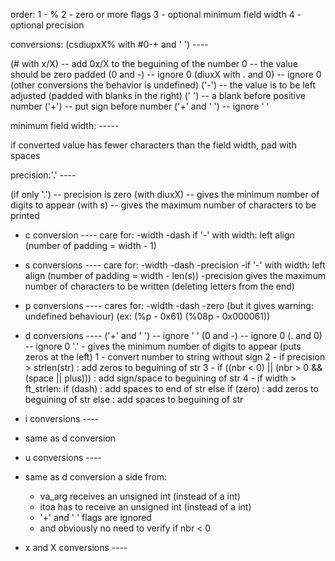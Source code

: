 order:
1 - %
2 - zero or more flags
3 - optional minimum field width
4 - optional precision

conversions: (csdiupxX% with #0-+ and ' ') ----

(# with x/X) -- add 0x/X to the beguining of the number
0 -- the value should be zero padded
(0 and -) -- ignore 0
(diuxX with . and 0) -- ignore 0 (other conversions the behavior is undefined)
('-') -- the value is to be left adjusted (padded with blanks in the right)
(' ') -- a blank before positive number
('+') -- put sign before number
('+' and ' ') -- ignore ' '

minimum field width: -----

if converted value has fewer characters than the field width, pad with spaces 

precision:'.' ----

(if only '.') -- precision is zero
(with diuxX) -- gives the minimum number of digits to appear
(with s) -- gives the maximum number of characters to be printed


- c conversion ----
care for:
-width
-dash
if '-' with width: left align (number of padding = width - 1)

- s conversions ----
care for:
-width
-dash
-precision
-if '-' with width: left align (number of padding = width - len(s))
-precision gives the maximum number of characters to be written 
(deleting letters from the end)

- p conversions ----
cares for:
-width
-dash
-zero (but it gives warning: undefined behaviour) (ex: (%p - 0x61) (%08p - 0x000061))

- d conversions ----
('+' and ' ') -- ignore ' '
(0 and -) -- ignore 0
(. and 0) -- ignore 0
'.' - gives the minimum number of digits to appear (puts zeros at the left)
1 - convert number to string without sign
2 - if precision > strlen(str) : add zeros to beguining of str
3 - if ((nbr < 0) || (nbr > 0 && (space || plus))) : add sign/space to beguining of str
4 - if width > ft_strlen:
		if (dash) : add spaces to end of str
		else if (zero) : add zeros to beguining of str
		else : add spaces to beguining of str

- i conversions ----
- same as d conversion

- u conversions ----
- same as d conversion a side from:
	- va_arg receives an unsigned int (instead of a int)
	- itoa has to receive an unsigned int (instead of a int)
	- '+' and ' ' flags are ignored
	- and obviously no need to verify if nbr < 0 

- x and X conversions ----
